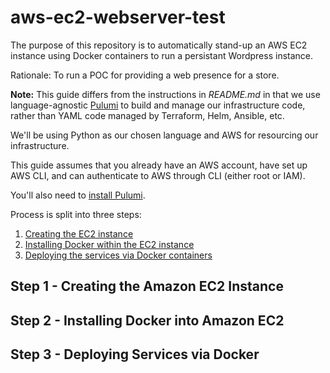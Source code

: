 # aws-ec2-webserver-test

The purpose of this repository is to automatically stand-up an AWS EC2 instance using Docker containers to run a persistant Wordpress instance.

Rationale: To run a POC for providing a web presence for a store.

**Note:** This guide differs from the instructions in *README.md* in that we use language-agnostic [Pulumi](https://www.pulumi.com/) to build and manage our infrastructure code, rather than YAML code managed by Terraform, Helm, Ansible, etc.

We'll be using Python as our chosen language and AWS for resourcing our infrastructure.

This guide assumes that you already have an AWS account, have set up AWS CLI, and can authenticate to AWS through CLI (either root or IAM).

You'll also need to [install Pulumi](https://www.pulumi.com/docs/get-started/install/).

Process is split into three steps:
1. [Creating the EC2 instance](#step1)
2. [Installing Docker within the EC2 instance](#step2)
3. [Deploying the services via Docker containers](#step3)

## Step 1 - Creating the Amazon EC2 Instance <a href="step1"></a>

## Step 2 - Installing Docker into Amazon EC2 <a href="step2"></a>

## Step 3 - Deploying Services via Docker <a href="step3"></a>